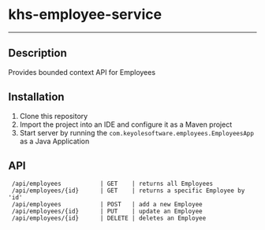 # khs-employee-service 
------------------- 

Description
-----------
Provides bounded context API for Employees 

Installation
------------

1. Clone this repository
2. Import the project into an IDE and configure it as a Maven project
3. Start server by running the `com.keyolesoftware.employees.EmployeesApp` as a Java Application

API
---
     /api/employees           | GET    | returns all Employees
     /api/employees/{id}      | GET    | returns a specific Employee by 'id'
     /api/employees           | POST   | add a new Employee 
     /api/employees/{id}      | PUT    | update an Employee
     /api/employees/{id}      | DELETE | deletes an Employee

